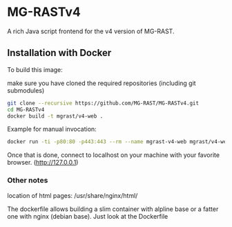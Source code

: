 MG-RASTv4
=========

A rich Java script frontend for the v4 version of MG-RAST.


## Installation with Docker ##

To build this image:

make sure you have cloned the required repositories (including git submodules)

```bash
git clone --recursive https://github.com/MG-RAST/MG-RASTv4.git
cd MG-RASTv4
docker build -t mgrast/v4-web .
```

Example for manual invocation:
```bash
docker run -ti -p80:80 -p443:443 --rm --name mgrast-v4-web mgrast/v4-web
```

Once that is done, connect to localhost on your machine with your favorite browser. (http://127.0.0.1)

### Other notes ###


location of html pages: /usr/share/nginx/html/

The dockerfile allows building a slim container with alpline base or a fatter one with nginx (debian base). Just look at the Dockerfile

